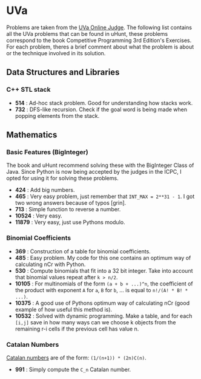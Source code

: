 # UVa

Problems are taken from the [UVa Online Judge](https://uva.onlinejudge.org/). The following list contains all the UVa problems that can be found in uHunt, these problems correspond to the book Competitive Programming 3rd Edition's Exercises. For each problem, theres a brief comment about what the problem is about or the technique involved in its solution.

## Data Structures and Libraries

### C++ STL stack

- **514** : Ad-hoc stack problem. Good for understanding how stacks work.
- **732** : DFS-like recursion. Check if the goal word is being made when popping elements from the stack.

## Mathematics

### Basic Features (BigInteger)

The book and uHunt recommend solving these with the BigInteger Class of Java. Since Python is now being accepted by the judges in the ICPC, I opted for using it for solving these problems.

- **424** : Add big numbers.
- **465** : Very easy problem, just remember that `INT_MAX = 2**31 - 1`. I got two wrong answers because of typos [grin].
- **713** : Simple function to reverse a number.
- **10524** : Very easy.
- **11879** : Very easy, just use Pythons modulo.

### Binomial Coefficients

- **369** : Construction of a table for binomial coefficients.
- **485** : Easy problem. My code for this one contains an optimum way of calculating nCr with Python.
- **530** : Compute binomials that fit into a 32 bit integer. Take into account that binomial values repeat after `k > n/2`.
- **10105** : For multinomials of the form `(a + b + ...)^n`, the coefficient of the product with exponent `A` for `a`, `B` for `b`, ... is equal to `n!/(A! * B! * ...)`.
- **10375** : A good use of Pythons optimum way of calculating nCr (good example of how useful this method is).
- **10532** : Solved with dynamic programming. Make a table, and for each `[i,j]` save in how many ways can we choose k objects from the remaining r-i cells if the previous cell has value n.

### Catalan Numbers

[Catalan numbers](http://mathworld.wolfram.com/CatalanNumber.html) are of the form: `(1/(n+1)) * (2n)C(n)`.

- **991** : Simply compute the `C_n` Catalan number.